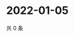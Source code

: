 # 2022-01-05

共 0 条

<!-- BEGIN WEIBO -->
<!-- 最后更新时间 Wed Jan 05 2022 16:18:55 GMT+0800 (China Standard Time) -->

<!-- END WEIBO -->
